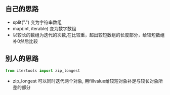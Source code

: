 ## 自己的思路
- split(".") 变为字符串数组
- map(int, iterable) 变为数字数组
- 以较长的数组为迭代的次数,在比较重，超出较短数组的长度部分，给较短数组补0然后比较


## 别人的思路 
```Python
from itertools import zip_longest
```
- zip_longest 可以同时迭代两个对象, 用fillvalue给较短对象补足与较长对象所差的部分

